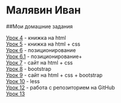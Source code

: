 # Малявин Иван
##Мои домашние задания

[Урок 4](адрес "Описание") - книжка на html  
[Урок 5](адрес "Описание") - книжка на html + css  
[Урок 6](адрес "Описание") - позиционирование  
[Урок 6.1](адрес "Описание") - позиционирование+  
[Урок 7](адрес "Описание") - сайт на html + css  
[Урок 8](адрес "Описание") - bootstrap  
[Урок 9](адрес "Описание") - сайт на html + css + bootstrap  
[Урок 10](адрес "Описание") - less  
[Урок 12](адрес "Описание") - работа с репозиторием на GitHub  
[Урок 13](адрес "Описание")  
